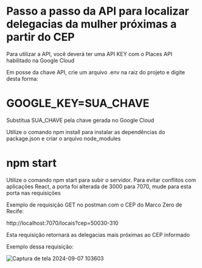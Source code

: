 # Passo a passo da API para localizar delegacias da mulher próximas a partir do CEP

Para utilizar a API, você deverá ter uma API KEY com o Places API habilitado na Google Cloud

Em posse da chave API, crie um arquivo .env na raiz do projeto e digite desta forma:

# GOOGLE_KEY=SUA_CHAVE

Substitua SUA_CHAVE pela chave gerada no Google Cloud

Utilize o comando npm install para instalar as dependências do package.json e criar o arquivo node_modules

# npm start

Utilize o comando npm start para subir o servidor. Para evitar conflitos com aplicações React, a porta foi alterada de 3000 para 7070, mude para esta porta nas requisições

Exemplo de requisição GET no postman com o CEP do Marco Zero de Recife:

http://localhost:7070/locais?cep=50030-310

Esta requisição retornará as delegacias mais próximas ao CEP informado

Exemplo dessa requisição:

![Captura de tela 2024-09-07 103603](https://github.com/user-attachments/assets/0f9c72b2-ffb3-4186-8d47-b9c3f6028a04)
